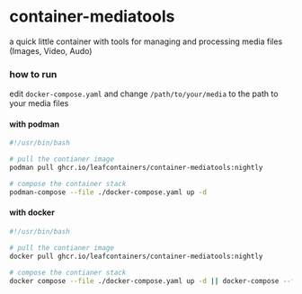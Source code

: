 # container-mediatools
a quick little container with tools for managing and processing media files (Images, Video, Audo)

### how to run
edit `docker-compose.yaml` and change `/path/to/your/media` to the path to your media files
#### with podman
```sh
#!/usr/bin/bash

# pull the contianer image
podman pull ghcr.io/leafcontainers/container-mediatools:nightly

# compose the container stack
podman-compose --file ./docker-compose.yaml up -d
```
#### with docker
```sh
#!/usr/bin/bash

# pull the contianer image
docker pull ghcr.io/leafcontainers/container-mediatools:nightly

# compose the contianer stack
docker compose --file ./docker-compose.yaml up -d || docker-compose --file ./docker-compose.yaml up -d
```
